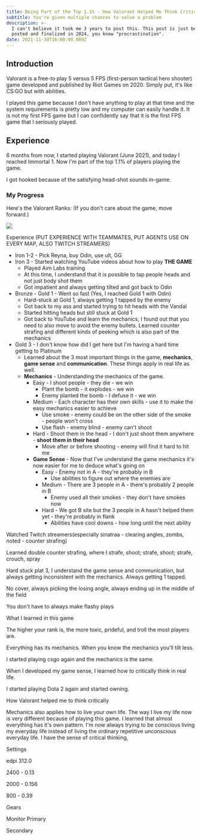 ```yaml
---
title: Being Part of the Top 1.1% - How Valorant Helped Me Think Critically
subtitle: You're given multiple chances to solve a problem
description: >-
  I can't believe it took me 3 years to post this. This post is just being
  posted and finalized in 2024, you know "procrastination".
date: 2021-11-30T16:00:00.000Z
---
```


## Introduction

Valorant is a free-to play 5 versus 5 FPS (first-person tactical hero shooter) game developed and published by Riot Games on 2020. Simply put, it's like CS:GO but with abilities.

I played this game because I don't have anything to play at that time and the system requirements is pretty low and my computer can easily handle it. It is not my first FPS game but I can confidently say that it is the first FPS game that I seriously played.

## Experience

6 months from now, I started playing Valorant (June 2021), and today I reached Immortal 1. Now I'm part of the top 1.1% of players playing the game.

I got hooked because of the satisfying head-shot sounds in-game.

### My Progress

Here's the Valorant Ranks: (If you don't care about the game, move forward.)

![](</img/Valorant Ranks.png>)

Experience (PUT EXPERIENCE WITH TEAMMATES, PUT AGENTS USE ON EVERY MAP, ALSO TWITCH STREAMERS)

* Iron 1-2 -  Pick Reyna, buy Odin, use ult, GG
* Iron 3 - Started watching YouTube videos about how to play **THE GAME**
  * Played Aim Labs training
  * At this time, I understand that it is possible to tap people heads and not just body shot them
  * Got impatient and always getting tilted and got back to Odin
* Bronze - Gold 1 - Went so fast (Yes, I reached Gold 1 with Odin)
  * Hard-stuck at Gold 1, always getting 1 tapped by the enemy
  * Got back to my ass and started trying to hit heads with the Vandal
  * Started hitting heads but still stuck at Gold 1
  * Got back to YouTube and learn the mechanics, I found out that you need to also move to avoid the enemy bullets. Learned counter strafing and different kinds of peeking which is also part of the mechanics
* Gold 3 - I don't know how did I get here but I'm having a hard time getting to Platinum
  * Learned about the 3 most important things in the game, **mechanics**, **game sense** and **communication**. These things apply in real life as well.
  * **Mechanics** - Understanding the mechanics of the game.
    * Easy - I shoot people - they die - we win
      * Plant the bomb - it explodes - we win
      * Enemy planted the bomb - I defuse it - we win
    * Medium - Each character has their own skills - use it to make the easy mechanics easier to achieve
      * Use smoke - enemy could be on the other side of the smoke - people won't cross
      * Use flash - enemy blind - enemy can't shoot
    * Hard - Shoot them in the head - I don't just shoot them anywhere - **shoot them in their head**
      * Move after or before shooting - enemy will find it hard to hit me
    * **Game Sense** - Now that I've understand the game mechanics it's now easier for me to deduce what's going on
      * Easy - Enemy not in A - they're probably in B
        * Use abilities to figure out where the enemies are
      * Medium - There are 3 people in A - there's probably 2 people in B
        * Enemy used all their smokes - they don't have smokes now
      * Hard - We got B site but the 3 people in A hasn't helped them yet - they're probably in flank
        * Abilities have cool downs - how long until the next ability

Watched Twitch streamers(especially sinatraa - clearing angles, zombs, noted - counter strafing)

Learned double counter strafing, where I strafe, shoot; strafe, shoot; strafe, crouch, spray

Hard stuck plat 3, I understand the game sense and communication, but always getting inconsistent with the mechanics. Always getting 1 tapped.

No cover, always picking the losing angle, always ending up in the middle of the field

You don't have to always make flashy plays

What I learned in this game

The higher your rank is, the more toxic, prideful, and troll the most players are.

Everything has its mechanics. When you know the mechanics you'll tilt less.

I started playing csgo again and the mechanics is the same.

When I developed my game sense, I learned how to critically think in real life.

I started playing Dota 2 again and started owning.

How Valorant helped me to think critically

Mechanics also applies how to live your own life. The way I live my life now is very different because of playing this game. I learned that almost everything has it's own pattern. I'm now always trying to be conscious living my everyday life instead of living the ordinary repetitive unconscious everyday life. I have the sense of critical thinking,

Settings

edpi 312.0

2400 - 0.13

2000 - 0.156

800 - 0.39

Gears

Monitor Primary

Secondary
